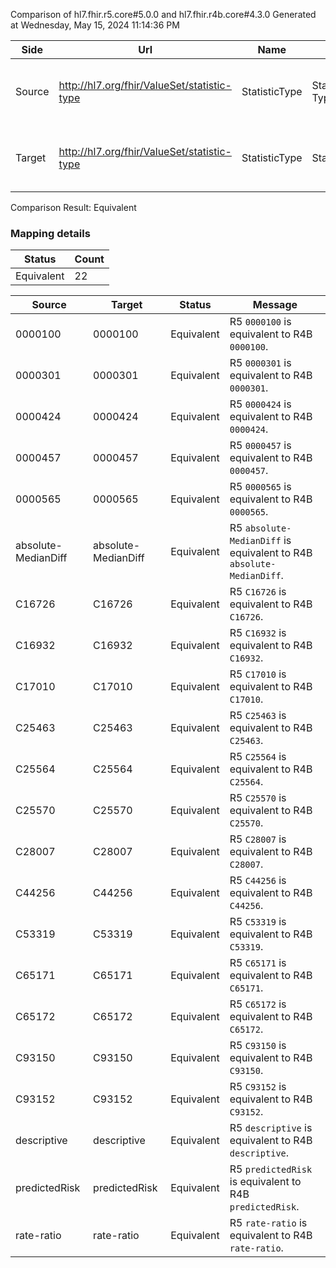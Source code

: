 Comparison of hl7.fhir.r5.core#5.0.0 and hl7.fhir.r4b.core#4.3.0
Generated at Wednesday, May 15, 2024 11:14:36 PM

| Side | Url | Name | Title | Description |
| --- | --- | --- | --- | --- |
| Source | http://hl7.org/fhir/ValueSet/statistic-type | StatisticType | Statistic Type | The type of a statistic, e.g. relative risk or mean |
| Target | http://hl7.org/fhir/ValueSet/statistic-type | StatisticType | StatisticType | The type of a statistic, e.g. relative risk or mean |


Comparison Result: Equivalent


### Mapping details

| Status | Count |
| ------ | ----- |
Equivalent | 22 |


| Source | Target | Status | Message |
| ------ | ------ | ------ | ------- |
| 0000100 | 0000100 | Equivalent | R5 `0000100` is equivalent to R4B `0000100`. |
| 0000301 | 0000301 | Equivalent | R5 `0000301` is equivalent to R4B `0000301`. |
| 0000424 | 0000424 | Equivalent | R5 `0000424` is equivalent to R4B `0000424`. |
| 0000457 | 0000457 | Equivalent | R5 `0000457` is equivalent to R4B `0000457`. |
| 0000565 | 0000565 | Equivalent | R5 `0000565` is equivalent to R4B `0000565`. |
| absolute-MedianDiff | absolute-MedianDiff | Equivalent | R5 `absolute-MedianDiff` is equivalent to R4B `absolute-MedianDiff`. |
| C16726 | C16726 | Equivalent | R5 `C16726` is equivalent to R4B `C16726`. |
| C16932 | C16932 | Equivalent | R5 `C16932` is equivalent to R4B `C16932`. |
| C17010 | C17010 | Equivalent | R5 `C17010` is equivalent to R4B `C17010`. |
| C25463 | C25463 | Equivalent | R5 `C25463` is equivalent to R4B `C25463`. |
| C25564 | C25564 | Equivalent | R5 `C25564` is equivalent to R4B `C25564`. |
| C25570 | C25570 | Equivalent | R5 `C25570` is equivalent to R4B `C25570`. |
| C28007 | C28007 | Equivalent | R5 `C28007` is equivalent to R4B `C28007`. |
| C44256 | C44256 | Equivalent | R5 `C44256` is equivalent to R4B `C44256`. |
| C53319 | C53319 | Equivalent | R5 `C53319` is equivalent to R4B `C53319`. |
| C65171 | C65171 | Equivalent | R5 `C65171` is equivalent to R4B `C65171`. |
| C65172 | C65172 | Equivalent | R5 `C65172` is equivalent to R4B `C65172`. |
| C93150 | C93150 | Equivalent | R5 `C93150` is equivalent to R4B `C93150`. |
| C93152 | C93152 | Equivalent | R5 `C93152` is equivalent to R4B `C93152`. |
| descriptive | descriptive | Equivalent | R5 `descriptive` is equivalent to R4B `descriptive`. |
| predictedRisk | predictedRisk | Equivalent | R5 `predictedRisk` is equivalent to R4B `predictedRisk`. |
| rate-ratio | rate-ratio | Equivalent | R5 `rate-ratio` is equivalent to R4B `rate-ratio`. |

